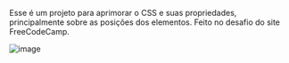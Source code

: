 Esse é um projeto para aprimorar o CSS e suas propriedades, principalmente sobre as posições dos elementos. Feito no desafio do site FreeCodeCamp.

![image](https://user-images.githubusercontent.com/103958460/204643688-8afda63c-7e94-44e3-89a9-011f3fed52e2.png)

